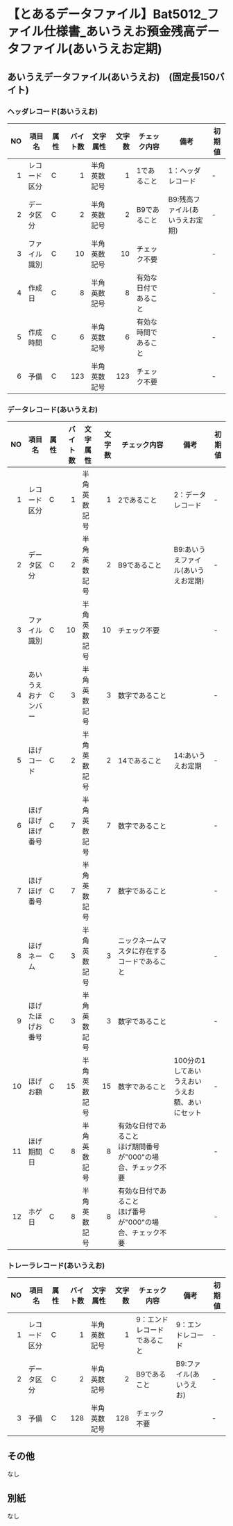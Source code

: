 

# 【とあるデータファイル】Bat5012_ファイル仕様書_あいうえお預金残高データファイル(あいうえお定期)
## あいうえデータファイル(あいうえお)　(固定長150バイト)
### ヘッダレコード(あいうえお)

|NO|項目名|属性|バイト数|文字属性|文字数|チェック内容|備考|初期値|
|---:|---|---|---:|---|---:|---|---|---|
|1|レコード区分|C|1|半角英数記号|1|1であること|1：ヘッダレコード|-|
|2|データ区分|C|2|半角英数記号|2|B9であること|B9:残高ファイル(あいうえお定期)|-|
|3|ファイル識別|C|10|半角英数記号|10|チェック不要||-|
|4|作成日|C|8|半角英数記号|8|有効な日付であること||-|
|5|作成時間|C|6|半角英数記号|6|有効な時間であること||-|
|6|予備|C|123|半角英数記号|123|チェック不要||-|

### データレコード(あいうえお)
|NO|項目名|属性|バイト数|文字属性|文字数|チェック内容|備考|初期値|
|---:|---|---|---:|---|---:|---|---|---|
|1|レコード区分|C|1|半角英数記号|1|2であること|2：データレコード|-|
|2|データ区分|C|2|半角英数記号|2|B9であること|B9:あいうえファイル(あいうえお定期)|-|
|3|ファイル識別|C|10|半角英数記号|10|チェック不要||-|
|4|あいうえおナンバー|C|3|半角英数記号|3|数字であること||-|
|5|ほげコード|C|2|半角英数記号|2|14であること|14:あいうえお定期|-|
|6|ほげほげほげ番号|C|7|半角英数記号|7|数字であること||-|
|7|ほげほげ番号|C|7|半角英数記号|7|数字であること||-|
|8|ほげネーム|C|3|半角英数記号|3|ニックネームマスタに存在するコードであること||-|
|9|ほげたほげお番号|C|3|半角英数記号|3|数字であること||-|
|10|ほげお額|C|15|半角英数記号|15|数字であること|100分の1してあいうえおいうえお額、あいにセット|-|
|11|ほげ期間日|C|8|半角英数記号|8|有効な日付であること<br>ほげ期間番号が"000"の場合、チェック不要||-|
|12|ホゲ日|C|8|半角英数記号|8|有効な日付であること<br>ほげ番号が"000"の場合、チェック不要||-|


### トレーラレコード(あいうえお)
|NO|項目名|属性|バイト数|文字属性|文字数|チェック内容|備考|初期値|
|---:|---|---|---:|---|---:|---|---|---|
|1|レコード区分|C|1|半角英数記号|1|9：エンドレコードであること|9：エンドレコード|-|
|2|データ区分|C|2|半角英数記号|2|B9であること|B9:ファイル(あいうえお)|-|
|3|予備|C|128|半角英数記号|128|チェック不要||-|

## その他
なし

## 別紙
なし
